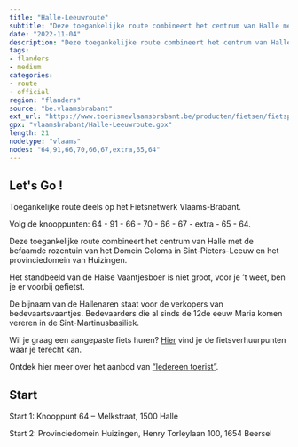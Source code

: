 ```yaml
---
title: "Halle-Leeuwroute"
subtitle: "Deze toegankelijke route combineert het centrum van Halle met de befaamde rozentuin van het Domein Coloma in Sint-Pieters-Leeuw en het provinciedomein van Huizingen. Beide locaties zijn een stop of wandeling waard."
date: "2022-11-04"
description: "Deze toegankelijke route combineert het centrum van Halle met de befaamde rozentuin van het Domein Coloma in Sint-Pieters-Leeuw en het provinciedomein van Huizingen. Beide locaties zijn een stop of wandeling waard." 
tags:
- flanders
- medium
categories: 
- route
- official
region: "flanders"
source: "be.vlaamsbrabant"
ext_url: "https://www.toerismevlaamsbrabant.be/producten/fietsen/fietsproducten/vaantjesroute/index.html"
gpx: "vlaamsbrabant/Halle-Leeuwroute.gpx"
length: 21
nodetype: "vlaams"
nodes: "64,91,66,70,66,67,extra,65,64"
---
```


## Let's Go ! 

Toegankelijke route deels op het Fietsnetwerk Vlaams-Brabant.

Volg de knooppunten: 64 - 91 - 66 - 70 - 66 - 67 - extra - 65 - 64.

Deze toegankelijke route combineert het centrum van Halle met de befaamde rozentuin van het Domein Coloma in Sint-Pieters-Leeuw en het provinciedomein van Huizingen.

Het standbeeld van de Halse Vaantjesboer is niet groot, voor je ’t weet, ben je er voorbij gefietst.

De bijnaam van de Hallenaren staat voor de verkopers van bedevaartsvaantjes. Bedevaarders die al sinds de 12de eeuw Maria komen vereren in de Sint-Martinusbasiliek.

Wil je graag een aangepaste fiets huren? [Hier](https://www.toerismevlaamsbrabant.be/thema/iedereen-toerist/aangepaste-fiets-huren) vind je de fietsverhuurpunten waar je terecht kan.

Ontdek hier meer over het aanbod van [“Iedereen toerist”](https://www.toerismevlaamsbrabant.be/thema/iedereen-toerist/).



## Start

Start 1: Knooppunt 64 – Melkstraat, 1500 Halle

Start 2: Provinciedomein Huizingen, Henry Torleylaan 100, 1654 Beersel
